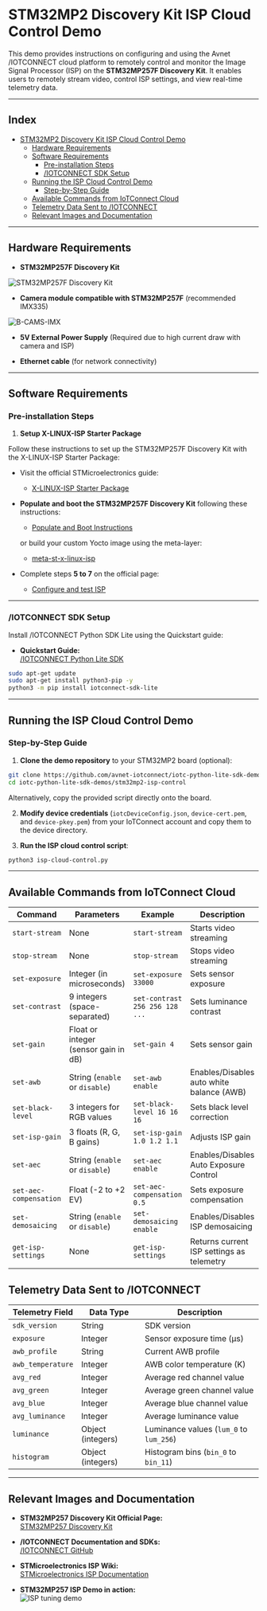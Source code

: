 
# STM32MP2 Discovery Kit ISP Cloud Control Demo

This demo provides instructions on configuring and using the Avnet /IOTCONNECT cloud platform to remotely control and monitor the Image Signal Processor (ISP) on the **STM32MP257F Discovery Kit**. It enables users to remotely stream video, control ISP settings, and view real-time telemetry data.

---
## Index

- [STM32MP2 Discovery Kit ISP Cloud Control Demo](#stm32mp2-discovery-kit-isp-cloud-control-demo)
  - [Hardware Requirements](#hardware-requirements)
  - [Software Requirements](#software-requirements)
    - [Pre-installation Steps](#pre-installation-steps)
    - [/IOTCONNECT SDK Setup](#iotconnect-sdk-setup)
  - [Running the ISP Cloud Control Demo](#running-the-isp-cloud-control-demo)
    - [Step-by-Step Guide](#step-by-step-guide)
  - [Available Commands from IoTConnect Cloud](#available-commands-from-iotconnect-cloud)
  - [Telemetry Data Sent to /IOTCONNECT](#telemetry-data-sent-to-iotconnect)
  - [Relevant Images and Documentation](#relevant-images-and-documentation)

--- 

## Hardware Requirements

- **STM32MP257F Discovery Kit**  

![STM32MP257F Discovery Kit](https://www.st.com/bin/ecommerce/api/image.PF275987.en.feature-description-include-personalized-no-cpn-medium.jpg)

- **Camera module compatible with STM32MP257F** (recommended IMX335)

![B-CAMS-IMX](https://estore.st.com/media/catalog/product/p/f/pf275440_m.jpg?quality=80&bg-color=255,255,255&fit=bounds&height=&width=)

- **5V External Power Supply** (Required due to high current draw with camera and ISP)

- **Ethernet cable** (for network connectivity)

---

## Software Requirements

### Pre-installation Steps

1. **Setup X-LINUX-ISP Starter Package**  

Follow these instructions to set up the STM32MP257F Discovery Kit with the X-LINUX-ISP Starter Package:

- Visit the official STMicroelectronics guide:
  - [X-LINUX-ISP Starter Package](https://wiki.st.com/stm32mpu/wiki/X-LINUX-ISP_Starter_package)

- **Populate and boot the STM32MP257F Discovery Kit** following these instructions:
  - [Populate and Boot Instructions](https://wiki.st.com/stm32mpu/wiki/Getting_started/STM32MP2_boards/STM32MP257x-EV1/Let%27s_start/Populate_the_target_and_boot_the_image)

  or build your custom Yocto image using the meta-layer:
  - [meta-st-x-linux-isp](https://github.com/STMicroelectronics/meta-st-x-linux-isp)

- Complete steps **5 to 7** on the official page:
  - [Configure and test ISP](https://wiki.st.com/stm32mpu/wiki/X-LINUX-ISP_Starter_package)

---

### /IOTCONNECT  SDK Setup

Install /IOTCONNECT  Python SDK Lite using the Quickstart guide:

- **Quickstart Guide:**  
  [/IOTCONNECT  Python Lite SDK](https://github.com/avnet-iotconnect/iotc-python-lite-sdk/blob/main/QUICKSTART.md)

```bash
sudo apt-get update
sudo apt-get install python3-pip -y
python3 -m pip install iotconnect-sdk-lite
```

---

## Running the ISP Cloud Control Demo

### Step-by-Step Guide

1. **Clone the demo repository** to your STM32MP2 board (optional):

```bash
git clone https://github.com/avnet-iotconnect/iotc-python-lite-sdk-demos.git
cd iotc-python-lite-sdk-demos/stm32mp2-isp-control
```

Alternatively, copy the provided script directly onto the board.

2. **Modify device credentials** (`iotcDeviceConfig.json`, `device-cert.pem`, and `device-pkey.pem`) from your IoTConnect account and copy them to the device directory.

3. **Run the ISP cloud control script**:

```bash
python3 isp-cloud-control.py
```

---
## Available Commands from IoTConnect Cloud
| Command                | Parameters                           | Example                        | Description                               |
| ---------------------- | ------------------------------------ | ------------------------------ | ----------------------------------------- |
| `start-stream`         | None                                 | `start-stream`                 | Starts video streaming                    |
| `stop-stream`          | None                                 | `stop-stream`                  | Stops video streaming                     |
| `set-exposure`         | Integer (in microseconds)            | `set-exposure 33000`           | Sets sensor exposure                      |
| `set-contrast`         | 9 integers (space-separated)         | `set-contrast 256 256 128 ...` | Sets luminance contrast                   |
| `set-gain`             | Float or integer (sensor gain in dB) | `set-gain 4`                   | Sets sensor gain                          |
| `set-awb`              | String (`enable` or `disable`)       | `set-awb enable`               | Enables/Disables auto white balance (AWB) |
| `set-black-level`      | 3 integers for RGB values            | `set-black-level 16 16 16`     | Sets black level correction               |
| `set-isp-gain`         | 3 floats (R, G, B gains)             | `set-isp-gain 1.0 1.2 1.1`     | Adjusts ISP gain                          |
| `set-aec`              | String (`enable` or `disable`)       | `set-aec enable`               | Enables/Disables Auto Exposure Control    |
| `set-aec-compensation` | Float (-2 to +2 EV)                  | `set-aec-compensation 0.5`     | Sets exposure compensation                |
| `set-demosaicing`      | String (`enable` or `disable`)       | `set-demosaicing enable`       | Enables/Disables ISP demosaicing          |
| `get-isp-settings`     | None                                 | `get-isp-settings`             | Returns current ISP settings as telemetry |

## Telemetry Data Sent to /IOTCONNECT
| Telemetry Field   | Data Type         | Description                             |
| ----------------- | ----------------- | --------------------------------------- |
| `sdk_version`     | String            | SDK version                             |
| `exposure`        | Integer           | Sensor exposure time (µs)               |
| `awb_profile`     | String            | Current AWB profile                     |
| `awb_temperature` | Integer           | AWB color temperature (K)               |
| `avg_red`         | Integer           | Average red channel value               |
| `avg_green`       | Integer           | Average green channel value             |
| `avg_blue`        | Integer           | Average blue channel value              |
| `avg_luminance`   | Integer           | Average luminance value                 |
| `luminance`       | Object (integers) | Luminance values (`lum_0` to `lum_256`) |
| `histogram`       | Object (integers) | Histogram bins (`bin_0` to `bin_11`)    |

--- 
## Relevant Images and Documentation

- **STM32MP257 Discovery Kit Official Page:**  
  [STM32MP257 Discovery Kit](https://www.st.com/en/evaluation-tools/stm32mp257f-dk2.html)

- **/IOTCONNECT  Documentation and SDKs:**  
  [/IOTCONNECT  GitHub](https://github.com/avnet-iotconnect)

- **STMicroelectronics ISP Wiki:**  
  [STMicroelectronics ISP Documentation](https://wiki.st.com/stm32mpu/wiki/X-LINUX-ISP)

- **STM32MP257 ISP Demo in action:**  
  ![ISP tuning demo](https://wiki.st.com/stm32mpu/images/6/6b/IQTune-FineTuning.JPG)